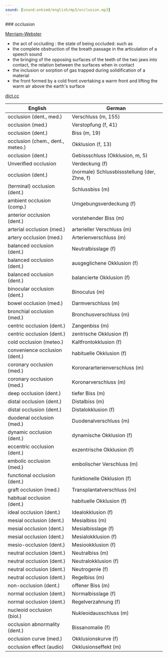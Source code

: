 ```yaml
---
sound: [sound:ankimd/english/mp3/occlusion.mp3]
---
```


\### occlusion

[Merriam-Webster](https://www.merriam-webster.com/dictionary/occlusion)

- the act of occluding : the state of being occluded: such as
- the complete obstruction of the breath passage in the articulation of a speech sound
- the bringing of the opposing surfaces of the teeth of the two jaws into contact, the relation between the surfaces when in contact
- the inclusion or sorption of gas trapped during solidification of a material
- the front formed by a cold front overtaking a warm front and lifting the warm air above the earth's surface

[dict.cc](https://www.dict.cc/occlusion)

| English        | German       |
| -------------- | ------------ |
| occlusion (dent., med.) | Verschluss (m, 155) |
| occlusion (med.) | Verstopfung (f, 41) |
| occlusion (dent.) | Biss (m, 19) |
| occlusion (chem., dent., meteo.) | Okklusion (f, 13) |
| occlusion (dent.) | Gebissschluss (Okklusion, m, 5) |
| Unverified occlusion | Verdeckung (f) |
| occlusion (dent.) | (normale) Schlussbissstellung (der, Zhne, f) |
| (terminal) occlusion (dent.) | Schlussbiss (m) |
| ambient occlusion <AO> (comp.) | Umgebungsverdeckung (f) |
| anterior occlusion (dent.) | vorstehender Biss (m) |
| arterial occlusion (med.) | arterieller Verschluss (m) |
| artery occlusion (med.) | Arterienverschluss (m) |
| balanced occlusion (dent.) | Neutralbisslage (f) |
| balanced occlusion (dent.) | ausgeglichene Okklusion (f) |
| balanced occlusion (dent.) | balancierte Okklusion (f) |
| binocular occlusion (dent.) | Binoculus (m) |
| bowel occlusion (med.) | Darmverschluss (m) |
| bronchial occlusion (med.) | Bronchusverschluss (m) |
| centric occlusion (dent.) | Zangenbiss (m) |
| centric occlusion (dent.) | zentrische Okklusion (f) |
| cold occlusion (meteo.) | Kaltfrontokklusion (f) |
| convenience occlusion (dent.) | habituelle Okklusion (f) |
| coronary occlusion (med.) | Koronararterienverschluss (m) |
| coronary occlusion (med.) | Koronarverschluss (m) |
| deep occlusion (dent.) | tiefer Biss (m) |
| distal occlusion (dent.) | Distalbiss (m) |
| distal occlusion (dent.) | Distalokklusion (f) |
| duodenal occlusion (med.) | Duodenalverschluss (m) |
| dynamic occlusion (dent.) | dynamische Okklusion (f) |
| eccentric occlusion (dent.) | exzentrische Okklusion (f) |
| embolic occlusion (med.) | embolischer Verschluss (m) |
| functional occlusion (dent.) | funktionelle Okklusion (f) |
| graft occlusion (med.) | Transplantatverschluss (m) |
| habitual occlusion (dent.) | habituelle Okklusion (f) |
| ideal occlusion (dent.) | Idealokklusion (f) |
| mesial occlusion (dent.) | Mesialbiss (m) |
| mesial occlusion (dent.) | Mesialbisslage (f) |
| mesial occlusion (dent.) | Mesialokklusion (f) |
| mesio-occlusion (dent.) | Mesiookklusion (f) |
| neutral occlusion (dent.) | Neutralbiss (m) |
| neutral occlusion (dent.) | Neutralokklusion (f) |
| neutral occlusion (dent.) | Neutrogenie (f) |
| neutral occlusion (dent.) | Regelbiss (m) |
| non-occlusion (dent.) | offener Biss (m) |
| normal occlusion (dent.) | Normalbisslage (f) |
| normal occlusion (dent.) | Regelverzahnung (f) |
| nucleoid occlusion (biol.) | Nukleoidausschluss (m) |
| occlusion abnormality (dent.) | Bissanomalie (f) |
| occlusion curve (med.) | Okklusionskurve (f) |
| occlusion effect (audio) | Okklusionseffekt (m) |
